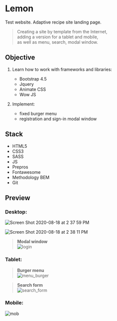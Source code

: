 # Lemon


Test website. 
   Adaptive recipe site landing page.  
   > Сreating a site by template from the Internet,  
   > adding a version for a tablet and mobile,  
   > as well as menu, search, modal window.

## Objective 

1. Learn how to work with frameworks and libraries:
   - Bootstrap 4.5
   - Jquery
   - Animate CSS
   - Wow JS
   
   
2. Implement:  
      - fixed burger menu
      - registration and sign-in modal window






## Stack 

- HTML5
- CSS3
- SASS
- JS
- Prepros
- Fontawesome
- Methodology BEM
- Git


## Preview


### **Desktop**: 




![Screen Shot 2020-08-18 at 2 37 59 PM](https://user-images.githubusercontent.com/55539864/90510292-62927a00-e163-11ea-868c-bac8c25f90ba.png)

![Screen Shot 2020-08-18 at 2 38 11 PM](https://user-images.githubusercontent.com/55539864/90510299-645c3d80-e163-11ea-8d18-32413c22201e.png)

   >**Modal window**  
![login](https://user-images.githubusercontent.com/55539864/90507829-38d75400-e15f-11ea-82ab-5a48a0879a44.gif)  




### **Tablet**: 
 >**Burger menu**  
![menu_burger](https://user-images.githubusercontent.com/55539864/90510745-2a3f6b80-e164-11ea-8ed9-4147fe33a846.gif)  

  >**Search form**  
![search_form](https://user-images.githubusercontent.com/55539864/90510748-2ad80200-e164-11ea-8006-553e8a573f9c.gif)  


### **Mobile**: 
![mob](https://user-images.githubusercontent.com/55539864/90513728-c3708100-e168-11ea-880f-4f1015912d4d.gif)
